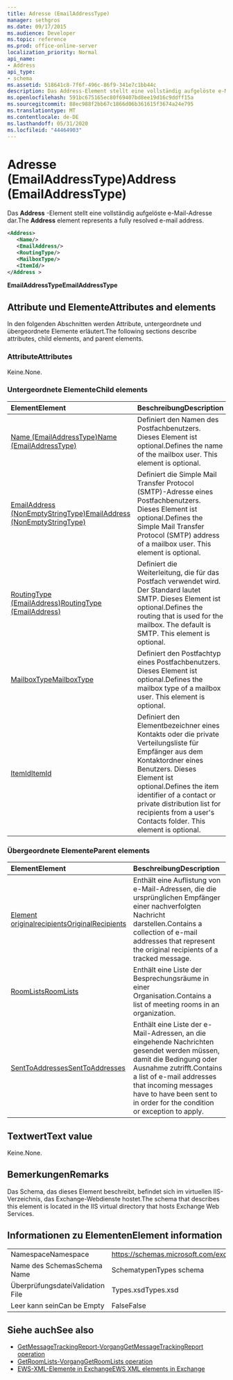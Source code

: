 ```yaml
---
title: Adresse (EmailAddressType)
manager: sethgros
ms.date: 09/17/2015
ms.audience: Developer
ms.topic: reference
ms.prod: office-online-server
localization_priority: Normal
api_name:
- Address
api_type:
- schema
ms.assetid: 518641c8-7f6f-496c-86f9-341e7c1bb44c
description: Das Address-Element stellt eine vollständig aufgelöste e-Mail-Adresse dar.
ms.openlocfilehash: 591bc675165ec80f69407bd8ee19d16c9ddff15a
ms.sourcegitcommit: 88ec988f2bb67c1866d06b361615f3674a24e795
ms.translationtype: MT
ms.contentlocale: de-DE
ms.lasthandoff: 05/31/2020
ms.locfileid: "44464903"
---
```

# <a name="address-emailaddresstype"></a><span data-ttu-id="3fd86-103">Adresse (EmailAddressType)</span><span class="sxs-lookup"><span data-stu-id="3fd86-103">Address (EmailAddressType)</span></span>

<span data-ttu-id="3fd86-104">Das **Address** -Element stellt eine vollständig aufgelöste e-Mail-Adresse dar.</span><span class="sxs-lookup"><span data-stu-id="3fd86-104">The **Address** element represents a fully resolved e-mail address.</span></span> 
  
```XML
<Address>
   <Name/>
   <EmailAddress/>
   <RoutingType/>
   <MailboxType/>
   <ItemId/>
</Address >
```

 <span data-ttu-id="3fd86-105">**EmailAddressType**</span><span class="sxs-lookup"><span data-stu-id="3fd86-105">**EmailAddressType**</span></span>
## <a name="attributes-and-elements"></a><span data-ttu-id="3fd86-106">Attribute und Elemente</span><span class="sxs-lookup"><span data-stu-id="3fd86-106">Attributes and elements</span></span>

<span data-ttu-id="3fd86-107">In den folgenden Abschnitten werden Attribute, untergeordnete und übergeordnete Elemente erläutert.</span><span class="sxs-lookup"><span data-stu-id="3fd86-107">The following sections describe attributes, child elements, and parent elements.</span></span>
  
### <a name="attributes"></a><span data-ttu-id="3fd86-108">Attribute</span><span class="sxs-lookup"><span data-stu-id="3fd86-108">Attributes</span></span>

<span data-ttu-id="3fd86-109">Keine.</span><span class="sxs-lookup"><span data-stu-id="3fd86-109">None.</span></span>
  
### <a name="child-elements"></a><span data-ttu-id="3fd86-110">Untergeordnete Elemente</span><span class="sxs-lookup"><span data-stu-id="3fd86-110">Child elements</span></span>

|<span data-ttu-id="3fd86-111">**Element**</span><span class="sxs-lookup"><span data-stu-id="3fd86-111">**Element**</span></span>|<span data-ttu-id="3fd86-112">**Beschreibung**</span><span class="sxs-lookup"><span data-stu-id="3fd86-112">**Description**</span></span>|
|:-----|:-----|
|[<span data-ttu-id="3fd86-113">Name (EmailAddressType)</span><span class="sxs-lookup"><span data-stu-id="3fd86-113">Name (EmailAddressType)</span></span>](name-emailaddresstype.md) <br/> |<span data-ttu-id="3fd86-p101">Definiert den Namen des Postfachbenutzers. Dieses Element ist optional.</span><span class="sxs-lookup"><span data-stu-id="3fd86-p101">Defines the name of the mailbox user. This element is optional.</span></span>  <br/> |
|[<span data-ttu-id="3fd86-116">EmailAddress (NonEmptyStringType)</span><span class="sxs-lookup"><span data-stu-id="3fd86-116">EmailAddress (NonEmptyStringType)</span></span>](emailaddress-nonemptystringtype.md) <br/> |<span data-ttu-id="3fd86-p102">Definiert die Simple Mail Transfer Protocol (SMTP)-Adresse eines Postfachbenutzers. Dieses Element ist optional.</span><span class="sxs-lookup"><span data-stu-id="3fd86-p102">Defines the Simple Mail Transfer Protocol (SMTP) address of a mailbox user. This element is optional.</span></span>  <br/> |
|[<span data-ttu-id="3fd86-119">RoutingType (EmailAddress)</span><span class="sxs-lookup"><span data-stu-id="3fd86-119">RoutingType (EmailAddress)</span></span>](routingtype-emailaddress.md) <br/> |<span data-ttu-id="3fd86-p103">Definiert die Weiterleitung, die für das Postfach verwendet wird. Der Standard lautet SMTP. Dieses Element ist optional.</span><span class="sxs-lookup"><span data-stu-id="3fd86-p103">Defines the routing that is used for the mailbox. The default is SMTP. This element is optional.</span></span>  <br/> |
|[<span data-ttu-id="3fd86-123">MailboxType</span><span class="sxs-lookup"><span data-stu-id="3fd86-123">MailboxType</span></span>](mailboxtype.md) <br/> |<span data-ttu-id="3fd86-p104">Definiert den Postfachtyp eines Postfachbenutzers. Dieses Element ist optional.</span><span class="sxs-lookup"><span data-stu-id="3fd86-p104">Defines the mailbox type of a mailbox user. This element is optional.</span></span>  <br/> |
|[<span data-ttu-id="3fd86-126">ItemId</span><span class="sxs-lookup"><span data-stu-id="3fd86-126">ItemId</span></span>](itemid.md) <br/> |<span data-ttu-id="3fd86-p105">Definiert den Elementbezeichner eines Kontakts oder die private Verteilungsliste für Empfänger aus dem Kontaktordner eines Benutzers. Dieses Element ist optional.</span><span class="sxs-lookup"><span data-stu-id="3fd86-p105">Defines the item identifier of a contact or private distribution list for recipients from a user's Contacts folder. This element is optional.</span></span>  <br/> |
   
### <a name="parent-elements"></a><span data-ttu-id="3fd86-129">Übergeordnete Elemente</span><span class="sxs-lookup"><span data-stu-id="3fd86-129">Parent elements</span></span>

|<span data-ttu-id="3fd86-130">**Element**</span><span class="sxs-lookup"><span data-stu-id="3fd86-130">**Element**</span></span>|<span data-ttu-id="3fd86-131">**Beschreibung**</span><span class="sxs-lookup"><span data-stu-id="3fd86-131">**Description**</span></span>|
|:-----|:-----|
|[<span data-ttu-id="3fd86-132">Element originalrecipients</span><span class="sxs-lookup"><span data-stu-id="3fd86-132">OriginalRecipients</span></span>](originalrecipients.md) <br/> |<span data-ttu-id="3fd86-133">Enthält eine Auflistung von e-Mail-Adressen, die die ursprünglichen Empfänger einer nachverfolgten Nachricht darstellen.</span><span class="sxs-lookup"><span data-stu-id="3fd86-133">Contains a collection of e-mail addresses that represent the original recipients of a tracked message.</span></span>  <br/> |
|[<span data-ttu-id="3fd86-134">RoomLists</span><span class="sxs-lookup"><span data-stu-id="3fd86-134">RoomLists</span></span>](roomlists.md) <br/> |<span data-ttu-id="3fd86-135">Enthält eine Liste der Besprechungsräume in einer Organisation.</span><span class="sxs-lookup"><span data-stu-id="3fd86-135">Contains a list of meeting rooms in an organization.</span></span>  <br/> |
|[<span data-ttu-id="3fd86-136">SentToAddresses</span><span class="sxs-lookup"><span data-stu-id="3fd86-136">SentToAddresses</span></span>](senttoaddresses.md) <br/> |<span data-ttu-id="3fd86-137">Enthält eine Liste der e-Mail-Adressen, an die eingehende Nachrichten gesendet werden müssen, damit die Bedingung oder Ausnahme zutrifft.</span><span class="sxs-lookup"><span data-stu-id="3fd86-137">Contains a list of e-mail addresses that incoming messages have to have been sent to in order for the condition or exception to apply.</span></span>  <br/> |
   
## <a name="text-value"></a><span data-ttu-id="3fd86-138">Textwert</span><span class="sxs-lookup"><span data-stu-id="3fd86-138">Text value</span></span>

<span data-ttu-id="3fd86-139">Keine.</span><span class="sxs-lookup"><span data-stu-id="3fd86-139">None.</span></span>
  
## <a name="remarks"></a><span data-ttu-id="3fd86-140">Bemerkungen</span><span class="sxs-lookup"><span data-stu-id="3fd86-140">Remarks</span></span>

<span data-ttu-id="3fd86-141">Das Schema, das dieses Element beschreibt, befindet sich im virtuellen IIS-Verzeichnis, das Exchange-Webdienste hostet.</span><span class="sxs-lookup"><span data-stu-id="3fd86-141">The schema that describes this element is located in the IIS virtual directory that hosts Exchange Web Services.</span></span>
  
## <a name="element-information"></a><span data-ttu-id="3fd86-142">Informationen zu Elementen</span><span class="sxs-lookup"><span data-stu-id="3fd86-142">Element information</span></span>

|||
|:-----|:-----|
|<span data-ttu-id="3fd86-143">Namespace</span><span class="sxs-lookup"><span data-stu-id="3fd86-143">Namespace</span></span>  <br/> |https://schemas.microsoft.com/exchange/services/2006/types  <br/> |
|<span data-ttu-id="3fd86-144">Name des Schemas</span><span class="sxs-lookup"><span data-stu-id="3fd86-144">Schema Name</span></span>  <br/> |<span data-ttu-id="3fd86-145">Schematypen</span><span class="sxs-lookup"><span data-stu-id="3fd86-145">Types schema</span></span>  <br/> |
|<span data-ttu-id="3fd86-146">Überprüfungsdatei</span><span class="sxs-lookup"><span data-stu-id="3fd86-146">Validation File</span></span>  <br/> |<span data-ttu-id="3fd86-147">Types.xsd</span><span class="sxs-lookup"><span data-stu-id="3fd86-147">Types.xsd</span></span>  <br/> |
|<span data-ttu-id="3fd86-148">Leer kann sein</span><span class="sxs-lookup"><span data-stu-id="3fd86-148">Can be Empty</span></span>  <br/> |<span data-ttu-id="3fd86-149">False</span><span class="sxs-lookup"><span data-stu-id="3fd86-149">False</span></span>  <br/> |
   
## <a name="see-also"></a><span data-ttu-id="3fd86-150">Siehe auch</span><span class="sxs-lookup"><span data-stu-id="3fd86-150">See also</span></span>

- [<span data-ttu-id="3fd86-151">GetMessageTrackingReport-Vorgang</span><span class="sxs-lookup"><span data-stu-id="3fd86-151">GetMessageTrackingReport operation</span></span>](getmessagetrackingreport-operation.md) 
- [<span data-ttu-id="3fd86-152">GetRoomLists-Vorgang</span><span class="sxs-lookup"><span data-stu-id="3fd86-152">GetRoomLists operation</span></span>](getroomlists-operation.md)
- [<span data-ttu-id="3fd86-153">EWS-XML-Elemente in Exchange</span><span class="sxs-lookup"><span data-stu-id="3fd86-153">EWS XML elements in Exchange</span></span>](ews-xml-elements-in-exchange.md)

